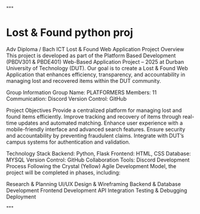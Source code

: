 """

# Lost & Found python proj
 Adv Diploma / Bach ICT
Lost & Found Web Application
Project Overview
This project is developed as part of the Platform Based Development (PBDV301 & PBDE401) Web-Based Application Project – 2025 at Durban University of Technology (DUT). Our goal is to create a Lost & Found Web Application that enhances efficiency, transparency, and accountability in managing lost and recovered items within the DUT community.

Group Information
Group Name: PLATFORMERS
Members: 11
Communication: Discord
Version Control: GitHub


Project Objectives
Provide a centralized platform for managing lost and found items efficiently.
Improve tracking and recovery of items through real-time updates and automated matching.
Enhance user experience with a mobile-friendly interface and advanced search features.
Ensure security and accountability by preventing fraudulent claims.
Integrate with DUT’s campus systems for authentication and validation.


Technology Stack
Backend: Python, Flask
Frontend: HTML, CSS
Database: MYSQL
Version Control: GitHub
Collaboration Tools: Discord
Development Process
Following the Crystal (Yellow) Agile Development Model, the project will be completed in phases, including:


Research & Planning
UI/UX Design & Wireframing
Backend & Database Development
Frontend Development
API Integration
Testing & Debugging
Deployment

"""
